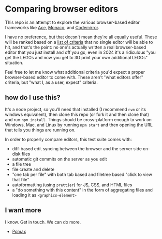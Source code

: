 # Comparing browser editors

This repo is an attempt to explore the various browser-based editor frameworks like [Ace](https://ace.c9.io/), [Monaco](https://github.com/microsoft/monaco-editor), and [Codemirror](https://codemirror.net/).

I have no preference, but that doesn't mean they're all equally useful. These will be ranked based on a [list of criteria](https://github.com/Pomax/browser-editor-tests/issues/7) that no single editor will be able to hit, and that's the point: no one's actually written a real browser-based editor that you just install and off you go, even in 2024 it's a ridiculous "you get the LEGOs and now you get to 3D print your own additional LEGOs" situation.

Feel free to let me know what additional criteria you'd expect a proper browser-based editor to come with. These aren't "what editors offer" criteria, but "what I, as a user, expect" criteria.

## how do I use this?

It's a node project, so you'll need that installed (I recommend `nvm` or its windows equivalent), then clone this repo (or fork it and then clone that) and run `npm install`. Things should be cross-platform enough to work on Windows, Mac, and Linux by running `npm start` and then opening the URL that tells you things are running on.

In order to properly compare editors, this test suite comes with:

- diff-based edit syncing between the browser and the server side on-disk files
- automatic git commits on the server as you edit
- a file tree
- file create and delete
- "one tab per file" with both tab based and filetree based "click to view that file"
- autoformatting (using `prettier`) for JS, CSS, and HTML files
- a "do something with this content" in the form of aggregating files and loading it as `<graphics-element>`

## I want more

I know. Get in touch. We can do more.

- [Pomax](https://mastodon.social/deck/@TheRealPomax)
